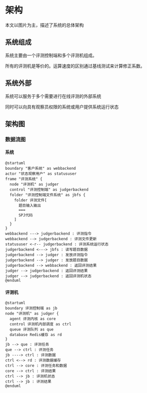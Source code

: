 # 架构

本文以图片为主，描述了系统的总体架构

## 系统组成

系统主要由一个评测控制端和多个评测机组成。

所有的评测机是等价的。运算速度的区别通过基线测试来计算修正系数。

## 系统外部

系统可以服务于多个需要进行在线评测的外部系统

同时可以向具有观察员权限的系统或用户提供系统运行状态

## 架构图

### 数据流图

#### 系统

```puml
@startuml
boundary "客户系统" as webbackend
actor "状态观察用户" as statususer
frame "评测系统" {
  node "评测机" as judger
  control "评测控制端" as judgerbackend
  folder "评测控制端文件系统" as jbfs {
    folder 评测文件[
      题目输入输出
      ===
      SPJ代码
    ]
  }
}
webbackend ---> judgerbackend : 评测指令
webbackend --> judgerbackend : 评测文件更新
statususer <-r-- judgerbackend : 评测系统运行状态
judgerbackend <---> jbfs : 读写题目数据
judgerbackend --> judger : 发放评测指令
judgerbackend --> judger : 发放题目数据
judgerbackend --> webbackend : 返回评测结果
judger --> judgerbackend : 返回评测结果
judger --> judgerbackend : 返回评测机状态
@enduml
```

#### 评测机

```puml
@startuml
boundary 评测控制端 as jb
node "评测机" as judger {
  agent 评测内核 as core
  control 评测机内部调度 as ctrl
  queue 评测队列 as que
  database Redis缓存 as rd
}
jb --> que : 评测任务
que --> ctrl : 评测任务
jb ----> ctrl : 评测数据
ctrl <--> rd : 评测数据缓存
ctrl --> core : 评测任务和数据
core --> ctrl : 评测结果
ctrl --> jb : 评测机状态
ctrl --> jb : 评测结果
@enduml
```
